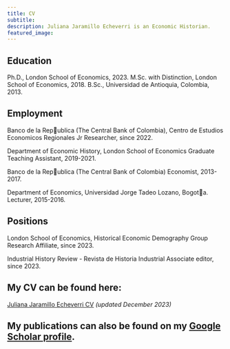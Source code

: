 ```yaml
---
title: CV
subtitle: 
description: Juliana Jaramillo Echeverri is an Economic Historian.
featured_image: 
---
```

## Education​

Ph.D., London School of Economics, 2023.
M.Sc. with Distinction, London School of Economics, 2018.
B.Sc., Universidad de Antioquia, Colombia, 2013.

## Employment​​

Banco de la Republica (The Central Bank of Colombia), Centro de Estudios Economicos Regionales
Jr Researcher, since 2022. 

Department of Economic History, London School of Economics
Graduate Teaching Assistant, 2019-2021.

Banco de la Republica (The Central Bank of Colombia)
Economist, 2013-2017.

Department of Economics, Universidad Jorge Tadeo Lozano, Bogota.
Lecturer, 2015-2016.

## Positions

London School of Economics, Historical Economic Demography Group
Research Affiliate, since 2023.

​Industrial History Review - Revista de Historia Industrial
Associate editor, since 2023.

## My CV can be found here:  
[Juliana Jaramillo Echeverri CV](https://www.dropbox.com/scl/fi/4rtik3gxibov5jisl7v72/JJE_CV.pdf?rlkey=uggqumjx97blyv04znsth0b3l&dl=0) *(updated December 2023)*

## My publications can also be found on my [Google Scholar profile](https://scholar.google.co.uk/citations?hl=es&user=_9jo0UAAAAAJ).